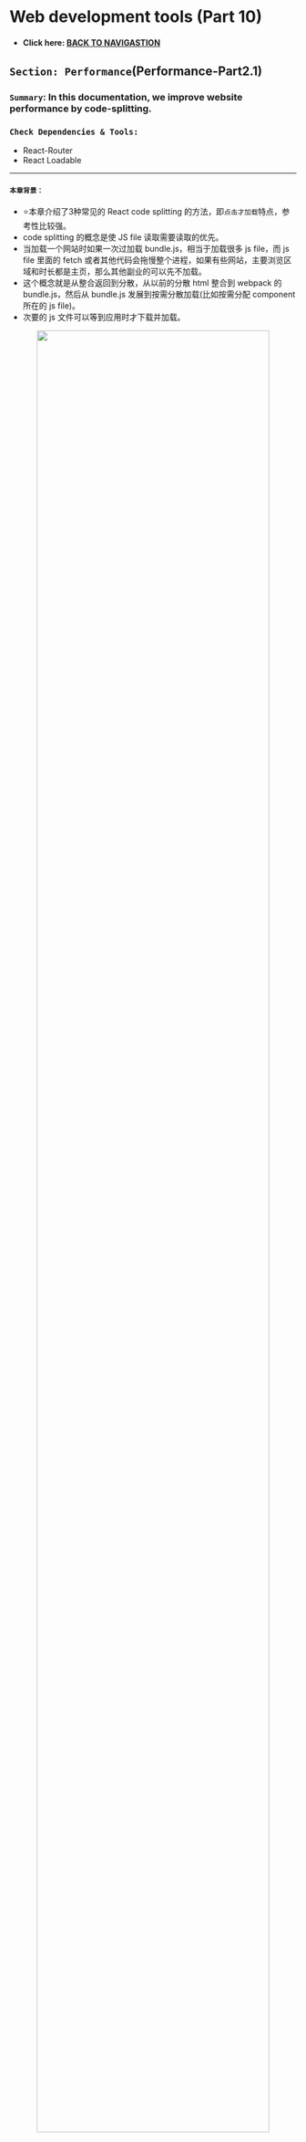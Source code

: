 # Web development tools (Part 10)

- #### Click here: [BACK TO NAVIGASTION](https://github.com/DonghaoWu/WebDev-tools-demo/blob/master/README.md)

## `Section: Performance`(Performance-Part2.1)

### `Summary`: In this documentation, we improve website performance by code-splitting.

### `Check Dependencies & Tools:`

- React-Router
- React Loadable

------------------------------------------------------------

#### `本章背景：`
- :star:本章介绍了3种常见的 React code splitting 的方法，即`点击才加载`特点，参考性比较强。
- code splitting 的概念是使 JS file 读取需要读取的优先。
- 当加载一个网站时如果一次过加载 bundle.js，相当于加载很多 js file，而 js file 里面的 fetch 或者其他代码会拖慢整个进程，如果有些网站，主要浏览区域和时长都是主页，那么其他副业的可以先不加载。
- 这个概念就是从整合返回到分散，从以前的分散 html 整合到 webpack 的 bundle.js，然后从 bundle.js 发展到按需分散加载(比如按需分配 component 所在的 js file)。
- 次要的 js 文件可以等到应用时才下载并加载。

<p align="center">
<img src="../assets/p10-1.png" width=90%>
</p>

------------------------------------------------------------

### <span id="10.0">`Brief Contents & codes position`</span>

- #### Click here: [BACK TO NAVIGASTION](https://github.com/DonghaoWu/WebDev-tools-demo/blob/master/README.md)

- [10.1 Optimize target project.](#10.1)
- [10.2 Solution1: Import file when is needed and put it into state.](#10.2)
- [10.3 Solution2: Using high order function to generate async Component.](#10.3)
- [10.4 Solution3: React new feature - React.lazy](#10.4)

------------------------------------------------------------

### <span id="10.1">`Step1: Optimize target project`</span>

- #### Click here: [BACK TO CONTENT](#10.0)

  - :star: Build a custom react router with all pages loaded in advanced.
  - __`Location: ./Performance2.1/code-splitting/src/edition1/Page1.js`__

  ```js
  import React from 'react'
  import logo from '../logo.svg';

  function Page1({ onRouteChange }) {
      return (
          <div className="App">
              <header className="App-header">
                  <img src={logo} className="App-logo" alt="logo" />
                  <p>
                      Edit <code>src/App.js</code> and save to reload.
          </p>
                  <a
                      className="App-link"
                      href="https://reactjs.org"
                      target="_blank"
                      rel="noopener noreferrer"
                  >
                      Learn React
          </a>
              </header>
              <button className='disable'>Page1</button>
              <button onClick={() => onRouteChange('page2')}>Page2</button>
              <button onClick={() => onRouteChange('page3')}>Page3</button>
          </div>
      )
  }

  export default Page1;
  ```

  - __`Location: ./Performance2.1/code-splitting/src/edition1/Page2.js`__

  ```js
  import React from 'react';
  import logo from '../logo.svg';

  function Page2({ onRouteChange }) {
      return (
          <div className="App">
              <header className="App-header">
                  <img src={logo} className="App-logo" alt="logo" />
                  <p>
                      Edit <code>src/App.js</code> and save to reload.
          </p>
                  <a
                      className="App-link"
                      href="https://reactjs.org"
                      target="_blank"
                      rel="noopener noreferrer"
                  >
                      Learn React
          </a>
              </header>
              <button onClick={() => onRouteChange('page1')}>Page1</button>
              <button className='disable'>Page2</button>
              <button onClick={() => onRouteChange('page3')}>Page3</button>
          </div>
      )
  }

  export default Page2;
  ```

  - __`Location: ./Performance2.1/code-splitting/src/edition1/Page3.js`__

  ```js
  import React from 'react';
  import logo from '../logo.svg';

  function Page3({ onRouteChange }) {
      return (
          <div className="App">
              <header className="App-header">
                  <img src={logo} className="App-logo" alt="logo" />
                  <p>
                      Edit <code>src/App.js</code> and save to reload.
          </p>
                  <a
                      className="App-link"
                      href="https://reactjs.org"
                      target="_blank"
                      rel="noopener noreferrer"
                  >
                      Learn React
          </a>
              </header>
              <button onClick={() => onRouteChange('page1')}>Page1</button>
              <button onClick={() => onRouteChange('page2')}>Page2</button>
              <button className='disable'>Page3</button>
          </div>
      )
  }

  export default Page3;
  ```

  - __`Location: ./Performance2.1/code-splitting/editon1/App.js`__

  ```js
  import React, { Component } from 'react'
  import './App.css';

  import Page1 from './Components/Page1';
  import Page2 from './Components/Page2';
  import Page3 from './Components/Page3';

  export class App extends Component {
    constructor() {
      super();
      this.state = {
        route: 'page1',
      }
    }

    onRouteChange = (route) => {
      this.setState({ route: route })
    }

    render() {
      const { route } = this.state;
      if (route === 'page1') {
        return <Page1 onRouteChange={this.onRouteChange} />
      }
      else if (route === 'page2') {
        return <Page2 onRouteChange={this.onRouteChange} />
      }
      else if (route === 'page3') {
        return <Page3 onRouteChange={this.onRouteChange} />
      }
    }
  }

  export default App;
  ```

  - __`Result`__:

  <p align="center">
  <img src="../assets/p10-2.png" width=90%>
  </p>

#### `Comment:`
1. All js file have been loaded in bundle.js

### <span id="10.2">`Step2: Solution1: Import file when is needed and put it into state.`</span>

- #### Click here: [BACK TO CONTENT](#10.0)

  - :star: 点击页面的时候才加载对应页面文件。

  - __`Location: ./Performance2.1/code-splitting/editon2/App.js`__

  ```js
  import React, { Component } from 'react'
  import './App.css';

  import Page1 from './Components/Page1';

  export class App extends Component {
    constructor() {
      super();
      this.state = {
        route: 'page1',
        component: null,
      }
    }

    onRouteChange = (route) => {
      if (route === 'page1') {
        this.setState({ route: route })
      } else if (route === 'page2') {
        import('./Components/Page2').then((Page2) => {
          this.setState({ route: route, component: Page2.default })
        })
      } else if (route === 'page3') {
        import('./Components/Page3').then((Page3) => {
          this.setState({ route: route, component: Page3.default })
        })
      }
    }

    render() {
      const { route } = this.state;
      if (route === 'page1') {
        return <Page1 onRouteChange={this.onRouteChange} />
      }
      else {
        return <this.state.component onRouteChange={this.onRouteChange} />
      }
    }
  }

  export default App;
  ```

  - __`Result`__:

  <p align="center">
  <img src="../assets/p10-3.png" width=90%>
  </p>

----------------------------------------------------------------------------

  <p align="center">
  <img src="../assets/p10-4.png" width=90%>
  </p>

----------------------------------------------------------------------------

  <p align="center">
  <img src="../assets/p10-5.png" width=90%>
  </p>

----------------------------------------------------------------------------

#### `Comment:`
1. 在上面的方案中，Page1 是必须加载的 Home page，必须跟主页一起下载，Page2 和 Page3 在设计过程中设计者认为是次要的，所以用到的时候才加载。
2. `这个方案相当于把 js file 转变成为 state 的一部分，是一个新颖的做法。`
3. 这样子做可以加快主页的加载，暂时没有发现屏闪（5/16 更新）。
4. 关键语句：

  ```js
    constructor() {
      super();
      this.state = {
        route: 'page1',
        component: null,
      }
    }
  //...
        import('./Components/Page2').then((Page2) => {
          this.setState({ route: route, component: Page2.default })
        })
  //...
        return <this.state.component onRouteChange={this.onRouteChange} />
  ```
----------------------------------------------------------------------------


### <span id="10.3">`Step3: Solution2: Using high order function to generate async Component.`</span>

- #### Click here: [BACK TO CONTENT](#10.0)

  - __`Location: ./Performance2.1/code-splitting/edition2/AsyncComponent.js`__

  ```js
  import React, { Component } from 'react';

  export default function asyncComponent(importComponent) {
      class AsyncComponent extends Component {
          constructor() {
              super();
              this.state = {
                  component: null,
              }
          }

          async componentDidMount() {
              const component = await importComponent();
              this.setState({
                  component: component.default,
              })
          }

          render() {
              const Component = this.state.component;
              return Component ? <Component {...this.props} /> : null
          }
      }
      return AsyncComponent;
  }
  ```

  - __`Location: ./Performance2.1/code-splitting/edtion2/App.js`__

  ```js
  import React, { Component } from 'react'
  import './App.css';

  import Page1 from './Components/Page1';
  import asyncComponent from './Components/AsyncComponent';

  export class App extends Component {
    constructor() {
      super();
      this.state = {
        route: 'page1',
      }
    }

    onRouteChange = (route) => {
      this.setState({ route: route })
    }

    render() {
      const { route } = this.state;
      if (route === 'page1') {
        return <Page1 onRouteChange={this.onRouteChange} />
      }
      else if (route === 'page2') {
        const AsyncPage2 = asyncComponent(() => import('./Components/Page2'));
        return <AsyncPage2 onRouteChange={this.onRouteChange} />
      }
      else if (route === 'page3') {
        const AsyncPage3 = asyncComponent(() => import('./Components/Page3'));
        return <AsyncPage3 onRouteChange={this.onRouteChange} />
      }
    }
  }

  export default App;
  ```

  - __`Result`__:

  <p align="center">
  <img src="../assets/p10-6.png" width=90%>
  </p>

  ----------------------------------------------------------------------------

  <p align="center">
  <img src="../assets/p10-7.png" width=90%>
  </p>

  ----------------------------------------------------------------------------

  <p align="center">
  <img src="../assets/p10-8.png" width=90%>
  </p>

  ----------------------------------------------------------------------------

#### `Comment:`
1. 这个方案会带来屏闪，也只屏闪一次。
2. 5月16日记录：目前来看，方案二是对方案一的函数功能打包。
3. 难点语句 - `可镶嵌组件`

    ```js
    //返回一个可接受 props 的组件。

    return Component ? <Component {...this.props} /> : null
    // 应用

    <AsyncPage3 onRouteChange={this.onRouteChange} />
    ```

4. :star: 7/8/2020 更新，这里建立一个 AsyncComponent，然后接受从 App 传下来的参数，根据这个参数下载 component 文件，并把文件中的 .default 部分作为 state 的一部分，最后的 this.state.component 就是需要返回的 component，这个方法思路也是按需下载，格式比较新颖，从下载的文件中提取 component 然后作为返回结果返回一个 react 组件。

5. `这个方案比较正规也比较常见，实现的是 js 文件的按需下载。`
6. 文件 `AsyncComponent.js` 的重用性很高，实用性强。
7. 详细查看 [React High-Order Components](https://reactjs.org/docs/higher-order-components.html).

### <span id="10.4">`Step4: Solution3: React new feature - React.lazy.`</span>

- #### Click here: [BACK TO CONTENT](#10.0)

#### `注意：这个方案需要至少 react 版本：16.10.2`

  - __`Location: ./Performance2.1/code-splitting/edtion3/App.js`__

  ```js
  import React, { Component, Suspense } from 'react'
  import './App.css';

  import Page1 from './Components/Page1';
  const LazyPage2 = React.lazy(() => import('./Components/Page2'));
  const LazyPage3 = React.lazy(() => import('./Components/Page3'));

  export class App extends Component {
    constructor() {
      super();
      this.state = {
        route: 'page1',
      }
    }

    onRouteChange = (route) => {
      this.setState({ route: route })
    }

    render() {
      const { route } = this.state;
      if (route === 'page1') {
        return <Page1 onRouteChange={this.onRouteChange} />
      }
      else if (route === 'page2') {
        return (
          <Suspense fallback={<div>Loading...</div>}>
            <LazyPage2 onRouteChange={this.onRouteChange} />
          </Suspense>)
      }
      else if (route === 'page3') {
        return (
          <Suspense fallback={<div>Loading...</div>}>
            <LazyPage3 onRouteChange={this.onRouteChange} />
          </Suspense>)
      }
    }
  }

  export default App;
  ```
  - __`Result`__:

  <p align="center">
  <img src="../assets/p10-9.png" width=90%>
  </p>

----------------------------------------------------------------------------

<p align="center">
<img src="../assets/p10-10.png" width=90%>
</p>

----------------------------------------------------------------------------

<p align="center">
<img src="../assets/p10-11.png" width=90%>
</p>

----------------------------------------------------------------------------

#### `Comment:`
1. 这个方案会带来屏闪，也只屏闪一次。
2. 详细查看 [React Code-Splitting](https://reactjs.org/docs/code-splitting.html).

------------------------------------------------------------

- #### Click here: [BACK TO CONTENT](#10.0)
- #### Click here: [BACK TO NAVIGASTION](https://github.com/DonghaoWu/WebDev-tools-demo/blob/master/README.md)



